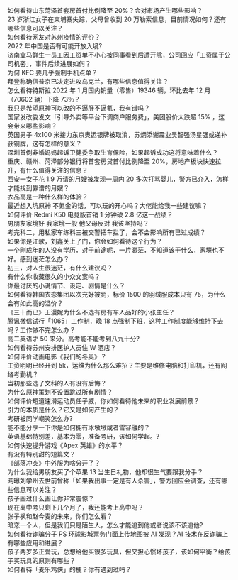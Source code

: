 如何看待山东菏泽首套房首付比例降至 20%？会对市场产生哪些影响？  
23 岁浙江女子在柬埔寨失踪，父母曾收到 20 万勒索信息，目前情况如何？还有哪些信息可以关注？  
如何看待网友对苏州疫情的评价？  
2022 年中国是否有可能开放入境?  
济南盒马鲜生一员工因工资单不小心被同事看到后遭开除，公司回应「工资属于公司机密」，事件后续进展如何？  
为何 KFC 要几乎强制手机点单？  
拜登称确信普京已决定进攻乌克兰，有哪些信息值得关注？  
怎么看待特斯拉 2022 年 1 月国内销量（零售）19346 辆，环比去年 12 月（70602 辆）下降 73％？  
我只是希望原神可以改的不逼肝不逼氪，我有错吗？  
国家发改委发文「引导外卖等平台下调商户服务费」，美团股价大跌超  15% ，这会带来哪些影响？  
英国男子 4x100 米接力东京奥运银牌被取消，苏炳添谢震业吴智强汤星强或递补获铜牌，这有怎样的意义？  
深圳首例非婚妈妈起诉卫健委争取生育保险，如果起诉成功这将意味着什么？  
重庆、赣州、菏泽部分银行将首套房贷首付比例降至 20%，房地产板块快速拉升，有什么值得关注的信息？  
西安一女子花 1.9 万请的月嫂被发现一周内 20 多次打骂婴儿，警方已介入，怎样才能找到靠谱的月嫂？  
衣品高是一种什么样的体验？  
最近想入坑原神 不氪金的话，可以玩的开心吗？大佬能给我一些建议嘛？  
如何评价 Redmi K50 电竞版首销 1 分钟破 2.8 亿这一战绩？  
男朋友家境好 我家境一般 他父母反对 我该坚持吗？  
考完科二，用私家车练科三被交警把车拦了，会不会影响所有已过成绩？  
如果你是江歌，刘鑫关上了门，你会如何看待这个行为？  
一个刚成年的人没有学历，对于前途呢，一片渺茫，不知道该干什么，家境也不好。感到迷茫怎么办？  
初三，对人生很迷茫，有什么建议吗？  
有什么你收藏很久的小众文案吗？  
你最讨厌的小说情节、设定、剧情是什么？  
如何看待韩国衣恋集团以次充好被罚，标价 1500 的羽绒服成本只有 75，为什么会有如此高的溢价？  
《三十而已》王漫妮为什么不选有房有车人品好的小张主任？  
腾讯微信试行「1065」工作制，晚 18 点强制下班，这种工作制度能够维持下去吗？工作做不完怎么办？  
高二英语才 50 来分。高考能不能考到八九十分?  
如何看待苏州安排医护人员住 W 酒店？  
如何评价动画电影《我们的冬奥》？  
工资明明已经开到 5k，运维为什么那么难招？主要是维修电脑和打印机，还有网络考勤机？  
当初那些选了文科的人有没有后悔？  
为什么原神策划不设置跳过所有剧情？  
如何评价短道速滑运动员任子威，你如何看待他未来的职业发展前景？  
引力的本质是什么？它又是如何产生的？  
考研被同学嘲笑怎么办?  
能不能分享一下你是如何拥有冰墩墩或者雪容融的？  
英语基础特别差，基本为零，准备考研，该如何学起。?  
如何快速提升游戏《Apex 英雄》的水平？  
有没有特别甜的短篇文？  
《部落冲突》中外服为啥分开了？  
为什么我给男朋友买了个苹果 13 当生日礼物，他却很生气要跟我分手？  
网曝刘学州去世前曾称「如果我出事一定是有人杀害」，警方回应会调查，还有哪些信息可以关注？  
孩子画过什么画让你非常震惊？  
现在离中考只剩下几个月了，我还能考上高中吗？  
张子枫和赵今麦的未来，你们怎么看？  
暗恋一个人，但是我们只是陌生人，怎么才能追到他或者说该不该追他?  
如何看待诈骗分子 PS 环球影城票务门面上传地图被 AI 发现？AI 技术在反诈骗上有哪些应用和进展？  
孩子两岁多正爱玩，总想给他买很多玩具，但又担心惯坏孩子，该如何平衡？给孩子买玩具的原则有哪些？  
如何看待「麦乐鸡侠」的梗？你有遇到过吗？  
